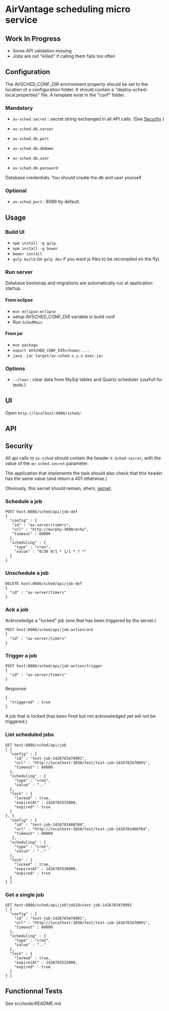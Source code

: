 # AirVantage scheduling micro service

## Work In Progress

- Some API validation missing
- Jobs are not "killed" if calling them fails too often

## Configuration

The AVSCHED_CONF_DIR environment property should be set to the location of a configuration folder.
It should contain a "deploy-sched-local.properties" file.
A template exist in the "conf" folder.

### Mandatory

- `av-sched.secret` : secret string exchanged in all API calls. (See [Security](#security) )

- `av-sched.db.server`
- `av-sched.db.port`
- `av-sched.db.dbName`
- `av-sched.db.user`
- `av-sched.db.password`

Database credentials. You should create the db and user yourself.

### Optional

- `av-sched.port` : 8086 by default.

## Usage

### Build UI

- `npm install -g gulp`
- `npm install -g bower`
- `bower install`
- `gulp build` (or `gulp dev` if you want js files to be recompiled on the fly)

### Run server

Database bootstrap and migrations are automatically run at application startup.

#### From eclipse

- `mvn eclipse:eclipse`
- setup AVSCHED_CONF_DIR variable in build conf
- Run `SchedMain`

#### From jar

- `mvn package`
- `export AVSCHED_CONF_DIR=/home/....`
- `java -jar target/av-sched-x.y.z-exec.jar`

### Options

- `--clear` : clear data from MySql tables and Quartz scheduler (usefull for tests.)

## UI

Open `http://localhost:8086/sched/`.

## API

## Security

All api calls to `av-sched` should contain the header `X-Sched-secret`, with the value of
the `av-sched.secret` parameter.

The application that implements the task should also check that this header has the same value (and return a 401 otherwise.)

Obviously, this secret should remain, *ahem*, [secret](http://uncyclopedia.wikia.com/wiki/Captain_Obvious).

### Schedule a job

~~~
POST host:8086/sched/api/job-def
{
  "config" : {
   "id" : "av-server/timers",
   "url" : "http://murphy:3000/echo",
   "timeout" : 60000
  },
  "scheduling" : {
    "type" : "cron",
    "value" : "0/30 0/1 * 1/1 * ? *"
  }
}
~~~

### Unschedule a job

~~~
DELETE host:8086/sched/api/job-def
{
  "id" : "av-server/timers"
}
~~~

### Ack a job

Acknowledge a "locked" job (one that has been triggered by the server.)

~~~
POST host:8086/sched/api/job-action/ack
{
  "id" : "av-server/timers"
}
~~~

### Trigger a job

~~~
POST host:8086/sched/api/job-action/trigger
{
  "id" : "av-server/timers"
}
~~~

Response:

~~~
{
  "triggered" : true
}
~~~

A job that is locked (has been fired but not acknowledged yet will not be triggered.)

### List scheduled jobs

~~~
GET host:8086/sched/api/job
[ {
  "config" : {
    "id" : "test-job-1426783470991",
    "url" : "http://localhost:3030/test/test-job-1426783470991",
    "timeout" : 60000
  },
  "scheduling" : {
    "type" : "cron",
    "value" : ".."
  },
  "lock" : {
    "locked" : true,
    "expiresAt" : 1426783532000,
    "expired" : true
  }
}, {
  "config" : {
    "id" : "test-job-1426783460784",
    "url" : "http://localhost:3020/test/test-job-1426783460784",
    "timeout" : 60000
   },
  "scheduling" : {
    "type" : "cron",
    "value" : ".."
  },
  "lock" : {
    "locked" : true,
    "expiresAt" : 1426783530000,
    "expired" : true
  }
} ]
~~~

### Get a single job

~~~
GET host:8086/sched/api/job?jobId=test-job-1426783470991
[ {
  "config" : {
    "id" : "test-job-1426783470991",
    "url" : "http://localhost:3030/test/test-job-1426783470991",
    "timeout" : 60000
  },
  "scheduling" : {
    "type" : "cron",
    "value" : ".."
  },
  "lock" : {
    "locked" : true,
    "expiresAt" : 1426783532000,
    "expired" : true
  }
} ]
~~~



## Functionnal Tests

See src/node/README.md
